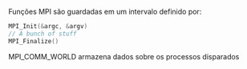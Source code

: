 Funções MPI são guardadas em um intervalo definido por:

```c
MPI_Init(&argc, &argv)
// A bunch of stuff
MPI_Finalize()
```

MPI_COMM_WORLD armazena dados sobre os processos disparados